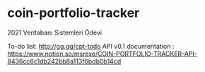 # coin-portfolio-tracker
2021 Veritabanı Sistemleri Ödevi


To-do list: http://gg.gg/cpt-todo
API v0.1 documentation : https://www.notion.so/msrexe/COIN-PORTFOLIO-TRACKER-API-8436cc6c1db242bb8a113f6bdb0b14cd
